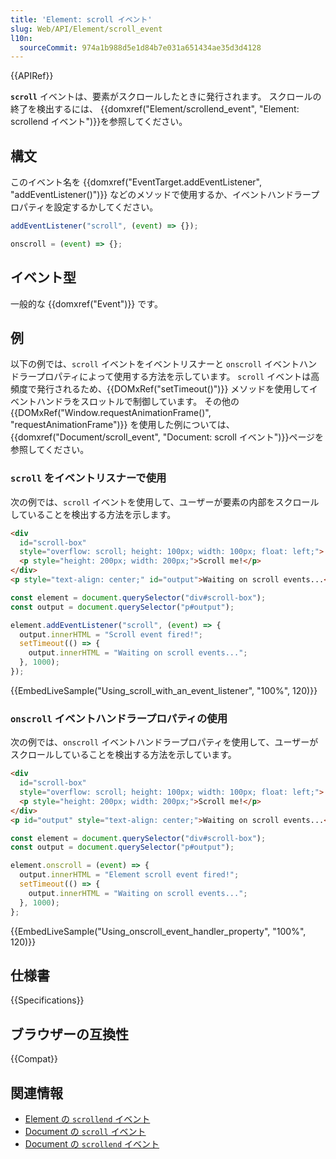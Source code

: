 ```yaml
---
title: 'Element: scroll イベント'
slug: Web/API/Element/scroll_event
l10n:
  sourceCommit: 974a1b988d5e1d84b7e031a651434ae35d3d4128
---
```


{{APIRef}}

**`scroll`** イベントは、要素がスクロールしたときに発行されます。
スクロールの終了を検出するには、 {{domxref("Element/scrollend_event", "Element: scrollend イベント")}}を参照してください。

## 構文

このイベント名を {{domxref("EventTarget.addEventListener", "addEventListener()")}} などのメソッドで使用するか、イベントハンドラープロパティを設定するかしてください。

```js
addEventListener("scroll", (event) => {});

onscroll = (event) => {};
```

## イベント型

一般的な {{domxref("Event")}} です。

## 例

以下の例では、`scroll` イベントをイベントリスナーと `onscroll` イベントハンドラープロパティによって使用する方法を示しています。
`scroll` イベントは高頻度で発行されるため、{{DOMxRef("setTimeout()")}} メソッドを使用してイベントハンドラをスロットルで制御しています。
その他の {{DOMxRef("Window.requestAnimationFrame()", "requestAnimationFrame")}} を使用した例については、{{domxref("Document/scroll_event", "Document: scroll イベント")}}ページを参照してください。

### `scroll` をイベントリスナーで使用

次の例では、`scroll` イベントを使用して、ユーザーが要素の内部をスクロールしていることを検出する方法を示します。

```html
<div
  id="scroll-box"
  style="overflow: scroll; height: 100px; width: 100px; float: left;">
  <p style="height: 200px; width: 200px;">Scroll me!</p>
</div>
<p style="text-align: center;" id="output">Waiting on scroll events...</p>
```

```js
const element = document.querySelector("div#scroll-box");
const output = document.querySelector("p#output");

element.addEventListener("scroll", (event) => {
  output.innerHTML = "Scroll event fired!";
  setTimeout(() => {
    output.innerHTML = "Waiting on scroll events...";
  }, 1000);
});
```

{{EmbedLiveSample("Using_scroll_with_an_event_listener", "100%", 120)}}

### `onscroll` イベントハンドラープロパティの使用

次の例では、`onscroll` イベントハンドラープロパティを使用して、ユーザーがスクロールしていることを検出する方法を示しています。

```html
<div
  id="scroll-box"
  style="overflow: scroll; height: 100px; width: 100px; float: left;">
  <p style="height: 200px; width: 200px;">Scroll me!</p>
</div>
<p id="output" style="text-align: center;">Waiting on scroll events...</p>
```

```js
const element = document.querySelector("div#scroll-box");
const output = document.querySelector("p#output");

element.onscroll = (event) => {
  output.innerHTML = "Element scroll event fired!";
  setTimeout(() => {
    output.innerHTML = "Waiting on scroll events...";
  }, 1000);
};
```

{{EmbedLiveSample("Using_onscroll_event_handler_property", "100%", 120)}}

## 仕様書

{{Specifications}}

## ブラウザーの互換性

{{Compat}}

## 関連情報

- [Element の `scrollend` イベント](/ja/docs/Web/API/Element/scrollend_event)
- [Document の `scroll` イベント](/ja/docs/Web/API/Document/scroll_event)
- [Document の `scrollend` イベント](/ja/docs/Web/API/Document/scrollend_event)
